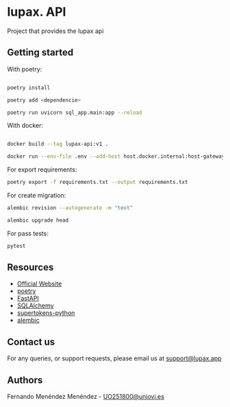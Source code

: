 # lupax. API

Project that provides the lupax api


## Getting started


With poetry:

```bash

poetry install

poetry add <dependencie>

poetry run uvicorn sql_app.main:app --reload

```


With docker:

```bash

docker build --tag lupax-api:v1 .

docker run --env-file .env --add-host host.docker.internal:host-gateway lupax-api:v1

```


For export requirements:

```bash
poetry export -f requirements.txt --output requirements.txt

```


For create migration:

```bash
alembic revision --autogenerate -m "text"

alembic upgrade head

```

For pass tests:

```bash
pytest

```


## Resources

* [Official Website]
* [poetry]
* [FastAPI]
* [SQLAlchemy]
* [supertokens-python]
* [alembic]

  
[Official Website]: https://lupax.app/
[poetry]: https://github.com/python-poetry/poetry
[FastAPI]: https://github.com/tiangolo/fastapi
[SQLAlchemy]: https://www.sqlalchemy.org/
[supertokens-python]: https://github.com/supertokens/supertokens-python
[alembic]: https://alembic.sqlalchemy.org/en/latest/


## Contact us

For any queries, or support requests, please email us at support@lupax.app

## Authors

Fernando Menéndez Menéndez - UO251800@uniovi.es
